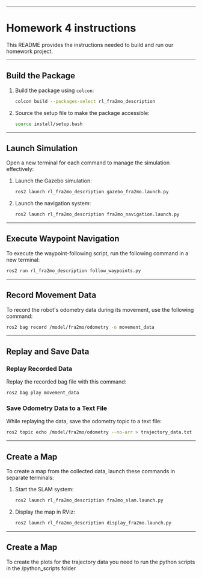 
---

# Homework 4 instructions

This README provides the instructions needed to build and run our homework project.

---

## Build the Package

1. Build the package using `colcon`:
   ```bash
   colcon build --packages-select rl_fra2mo_description
   ```

2. Source the setup file to make the package accessible:
   ```bash
   source install/setup.bash
   ```

---

## Launch Simulation

Open a new terminal for each command to manage the simulation effectively:

1. Launch the Gazebo simulation:
   ```bash
   ros2 launch rl_fra2mo_description gazebo_fra2mo.launch.py
   ```

2. Launch the navigation system:
   ```bash
   ros2 launch rl_fra2mo_description fra2mo_navigation.launch.py
   ```

---

## Execute Waypoint Navigation

To execute the waypoint-following script, run the following command in a new terminal:
```bash
ros2 run rl_fra2mo_description follow_waypoints.py
```

---

## Record Movement Data

To record the robot's odometry data during its movement, use the following command:
```bash
ros2 bag record /model/fra2mo/odometry -o movement_data
```

---

## Replay and Save Data

### Replay Recorded Data
Replay the recorded bag file with this command:
```bash
ros2 bag play movement_data
```

### Save Odometry Data to a Text File
While replaying the data, save the odometry topic to a text file:
```bash
ros2 topic echo /model/fra2mo/odometry --no-arr > trajectory_data.txt
```

---

## Create a Map

To create a map from the collected data, launch these commands in separate terminals:

1. Start the SLAM system:
   ```bash
   ros2 launch rl_fra2mo_description fra2mo_slam.launch.py
   ```

2. Display the map in RViz:
   ```bash
   ros2 launch rl_fra2mo_description display_fra2mo.launch.py
   ```
---

## Create a Map

To create the plots for the trajectory data you need to run the python scripts in the /python_scripts folder

